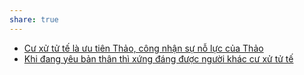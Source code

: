 ```yaml
---
share: true
---
```

- [Cư xử tử tế là ưu tiên Thảo, công nhận sự nỗ lực của Thảo](../../Quan%20%C4%91i%E1%BB%83m,%20th%C3%A1i%20%C4%91%E1%BB%99,%20nguy%C3%AAn%20t%E1%BA%AFc%20s%E1%BB%91ng,%20%C4%91i%E1%BB%81u%20m%C3%ACnh%20th%E1%BA%A5y%20ho%E1%BA%B7c%20c%E1%BA%A3m%20nh%E1%BA%ADn/C%C6%B0%20x%E1%BB%AD%20t%E1%BB%AD%20t%E1%BA%BF%20l%C3%A0%20%C6%B0u%20ti%C3%AAn%20Th%E1%BA%A3o,%20c%C3%B4ng%20nh%E1%BA%ADn%20s%E1%BB%B1%20n%E1%BB%97%20l%E1%BB%B1c%20c%E1%BB%A7a%20Th%E1%BA%A3o.md)
- [Khi đang yêu bản thân thì xứng đáng được người khác cư xử tử tế](../../Quan%20%C4%91i%E1%BB%83m,%20th%C3%A1i%20%C4%91%E1%BB%99,%20nguy%C3%AAn%20t%E1%BA%AFc%20s%E1%BB%91ng,%20%C4%91i%E1%BB%81u%20m%C3%ACnh%20th%E1%BA%A5y%20ho%E1%BA%B7c%20c%E1%BA%A3m%20nh%E1%BA%ADn/Khi%20%C4%91ang%20y%C3%AAu%20b%E1%BA%A3n%20th%C3%A2n%20th%C3%AC%20x%E1%BB%A9ng%20%C4%91%C3%A1ng%20%C4%91%C6%B0%E1%BB%A3c%20ng%C6%B0%E1%BB%9Di%20kh%C3%A1c%20c%C6%B0%20x%E1%BB%AD%20t%E1%BB%AD%20t%E1%BA%BF.md)
